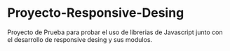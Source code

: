 # Proyecto-Responsive-Desing

Proyecto de Prueba para probar el uso de librerias de Javascript junto con el
desarrollo de responsive desing y sus modulos.

